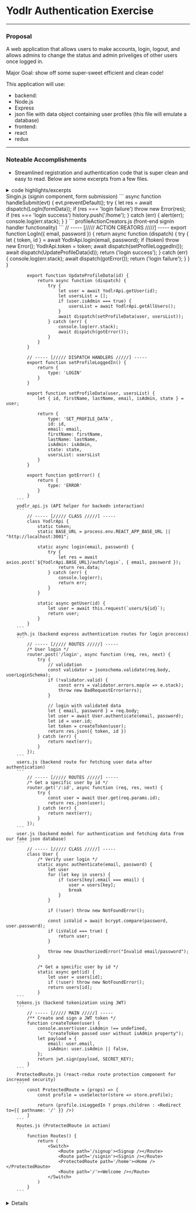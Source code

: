 # Yodlr Authentication Exercise
---

### Proposal

A web application that allows users to make accounts, login, logout, and allows admins to change the status and admin priveliges of other users once logged in.

Major Goal: show off some super-sweet efficient and clean code!

This application will use:
 * backend:
  * Node.js
  * Express
  * json file with data object containing user profiles (this file will emulate a database)
 * frontend:
  * react
  * redux

---

### Noteable Accomplishments

* Streamlined registration and authentication code that is super clean and easy to read. Below are some excerpts from a few files.
<details>
    <summary>code highlights/excerpts<summary>
        Singin.js (signin component, form submission)
        ```
            async function handleSubmit(evt) {
                evt.preventDefault();
                try {
                    let res = await dispatch(LogIn(formData));
                    if (res === 'login failure') throw new Error(res);
                    if (res === 'login success') history.push('/home');
                } catch (err) {
                    alert(err);
                    console.log(err.stack);
                }
            }
        ```
        profileActionCreators.js (front-end signin handler functionality)
        ```
            // ----- [///// ACTION CREATORS /////] -----
            export function LogIn({ email, password }) {
                return async function (dispatch) {
                    try {
                        let { token, id } = await YodlrApi.login(email, password);
                        if (!token) throw new Error();
                        YodlrApi.token = token;
                        await dispatch(setProfileLoggedIn());
                        await dispatch(UpdateProfileData(id));
                        return ('login success');
                    } catch (err) {
                        console.log(err.stack);
                        await dispatch(gotError());
                        return ('login failure');
                    }
                }
            }

            export function UpdateProfileData(id) {
                return async function (dispatch) {
                    try {
                        let user = await YodlrApi.getUser(id);
                        let usersList = [];
                        if (user.isAdmin === true) {
                            usersList = await YodlrApi.getAllUsers();
                        }
                        await dispatch(setProfileData(user, usersList));
                    } catch (err) {
                        console.log(err.stack);
                        await dispatch(gotError());
                    }
                }
            }

            // ----- [///// DISPATCH HANDLERS /////] -----
            export function setProfileLoggedIn() {
                return {
                    type: 'LOGIN'
                }
            }

            export function setProfileData(user, usersList) {
                let { id, firstName, lastName, email, isAdmin, state } = user;

                return {
                    type: 'SET_PROFILE_DATA',
                    id: id,
                    email: email,
                    firstName: firstName,
                    lastName: lastName,
                    isAdmin: isAdmin,
                    state: state,
                    usersList: usersList
                }
            }

            export function gotError() {
                return {
                    type: 'ERROR'
                }
            }
        ```
        yodlr_api.js (API helper for backedn interaction)
        ```
            // ----- [///// CLASS /////] -----
            class YodlrApi {
                static token;
                static BASE_URL = process.env.REACT_APP_BASE_URL || "http://localhost:3001";

                static async login(email, password) {
                    try {
                        let res = await axios.post(`${YodlrApi.BASE_URL}/auth/login`, { email, password });
                        return res.data;
                    } catch (err) {
                        console.log(err);
                        return err;
                    }
                }

                static async getUser(id) {
                    let user = await this.request(`users/${id}`);
                    return user;
                }
            }
        ```
        auth.js (backend express authentication routes for login proccess)
        ```
            // ----- [///// ROUTES /////] -----
            /* User login */
            router.post('/login', async function (req, res, next) {
                try {
                    // validation
                    const validator = jsonschema.validate(req.body, userLoginSchema);
                    if (!validator.valid) {
                        const errs = validator.errors.map(e => e.stack);
                        throw new BadRequestError(errs);
                    }

                    // login with validated data
                    let { email, password } = req.body;
                    let user = await User.authenticate(email, password);
                    let id = user.id;
                    let token = createToken(user);
                    return res.json({ token, id })
                } catch (err) {
                    return next(err);
                }
            });
        ```
        users.js (backend route for fetching user data after authentication)
        ```
            // ----- [///// ROUTES /////] -----
            /* Get a specific user by id */
            router.get('/:id', async function (req, res, next) {
                try {
                    const user = await User.get(req.params.id);
                    return res.json(user);
                } catch (err) {
                    return next(err);
                }
            });
        ```
        user.js (backend model for authentication and fetching data from our fake json database)
        ```
            // ----- [///// CLASS /////] -----
            class User {
                /* Verify user login */
                static async authenticate(email, password) {
                    let user
                    for (let key in users) {
                        if (users[key].email === email) {
                            user = users[key];
                            break
                        }
                    }

                    if (!user) throw new NotFoundError();

                    const isValid = await bcrypt.compare(password, user.password);
                    if (isValid === true) {
                        return user;
                    }

                    throw new UnauthorizedError("Invalid email/password");
                }

                /* Get a specific user by id */
                static async get(id) {
                    let user = users[id];
                    if (!user) throw new NotFoundError();
                    return users[id];
                }
        ```
        tokens.js (backend tokenization using JWT)
        ```
            // ----- [///// MAIN /////] -----
            /** Create and sign a JWT token */
            function createToken(user) {
                console.assert(user.isAdmin !== undefined,
                    "createToken passed user without isAdmin property");
                let payload = {
                    email: user.email,
                    isAdmin: user.isAdmin || false,
                };
                return jwt.sign(payload, SECRET_KEY);
            }
        ```
        ProtectedRoute.js (react-redux route protection component for increased security)
        ```
            const ProtectedRoute = (props) => {
                const profile = useSelector(store => store.profile);

                return (profile.isLoggedIn ? props.children : <Redirect to={{ pathname: '/' }} />)
            }
        ```
        Routes.js (ProtectedRoute in action)
        ```
            function Routes() {
                return (
                    <Switch>
                        <Route path='/signup'><Signup /></Route>
                        <Route path='/signin'><Signin /></Route>
                        <ProtectedRoute path='/home'><Home /></ProtectedRoute>
                        <Route path='/'><Welcome /></Route>
                    </Switch>
                )
            }
        ```

<details>

* Awesome efficient back end and front end error handling!
<details>
    <summary>backend error handling code highlights/excerpts<summary>
        expressError.js (streamlined error class extension)
        ```
            /** ExpressError extends normal JS error so we can
            *  add a status when we make an instance of it.
            *
            *  The error-handling middleware will return this.
            */

            class ExpressError extends Error {
                constructor(message, status) {
                    super();
                    this.message = message;
                    this.status = status;
                }
            }

            /** 404 NOT FOUND error. */
            class NotFoundError extends ExpressError {
                constructor(message = "Not Found") {
                    super(message, 404);
                }
            }

            /** 401 UNAUTHORIZED error. */
            class UnauthorizedError extends ExpressError {
                constructor(message = "Unauthorized") {
                    super(message, 401);
                }
            }

            /** 400 BAD REQUEST error. */
            class BadRequestError extends ExpressError {
                constructor(message = "Bad Request") {
                    super(message, 400);
                }
            }

            /** 403 BAD REQUEST error. */
            class ForbiddenError extends ExpressError {
                constructor(message = "Bad Request") {
                    super(message, 403);
                }
            }
        ```
<details>

<details>
    <summary>frontend error handling code highlights/excerpts<summary>
        try-catch and log error stack from any attempts to interact with backend:
        ```
            async function logout() {
                try {
                    let res = await dispatch(LogOut());
                    if (res === 'logout failure') throw new Error(res);
                    if (res === 'logout success') history.push('/home');
                } catch (err) {
                    alert(err);
                    console.log(err.stack);
                }
            }
        ```
<details>